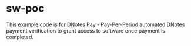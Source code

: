 # sw-poc
This example code is for DNotes Pay - Pay-Per-Period automated DNotes payment verification to grant access to software once payment is completed. 
